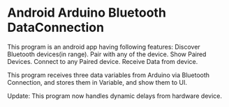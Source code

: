 # Android Arduino Bluetooth DataConnection

This program is an android app having following features:
    Discover Bluetooth devices(in range).
    Pair with any of the device.
    Show Paired Devices.
    Connect to any Paired device.
    Receive Data from device.

This program receives three data variables from Arduino via Bluetooth Connection, and stores them in Variable, and show them to UI.

Update:
    This program now handles dynamic delays from hardware device.
